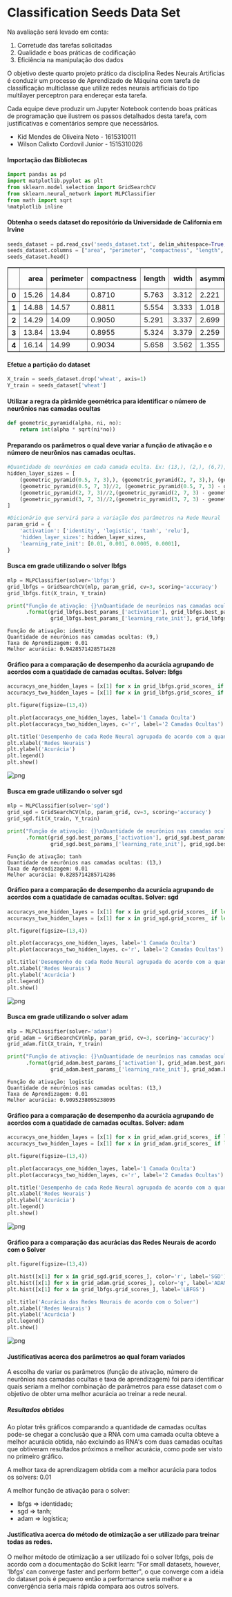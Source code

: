 
# Classification Seeds Data Set

Na avaliação será levado em conta:
1. Corretude das tarefas solicitadas
2. Qualidade e boas práticas de codificação
3. Eficiência na manipulação dos dados

O objetivo deste quarto projeto prático da disciplina Redes Neurais Artificias é conduzir um processo de Aprendizado de Máquina com tarefa de classificação multiclasse que utilize redes neurais artificiais do tipo multilayer perceptron para endereçar esta tarefa.

Cada equipe deve produzir um Jupyter Notebook contendo boas práticas de programação que ilustrem os passos detalhados desta tarefa, com justificativas e comentários sempre que necessários.

- Kid Mendes de Oliveira Neto - 1615310011
- Wilson Calixto Cordovil Junior - 1515310026

#### Importação das Bibliotecas


```python
import pandas as pd
import matplotlib.pyplot as plt
from sklearn.model_selection import GridSearchCV
from sklearn.neural_network import MLPClassifier
from math import sqrt
%matplotlib inline
```

#### Obtenha o seeds dataset do repositório da Universidade de California em Irvine


```python
seeds_dataset = pd.read_csv('seeds_dataset.txt', delim_whitespace=True, header=None)
seeds_dataset.columns = ["area", "perimeter", "compactness", "length", "width", "asymmetry", "length groove", "wheat"]
seeds_dataset.head()
```




<div>
<table border="1" class="dataframe">
  <thead>
    <tr style="text-align: right;">
      <th></th>
      <th>area</th>
      <th>perimeter</th>
      <th>compactness</th>
      <th>length</th>
      <th>width</th>
      <th>asymmetry</th>
      <th>length groove</th>
      <th>wheat</th>
    </tr>
  </thead>
  <tbody>
    <tr>
      <th>0</th>
      <td>15.26</td>
      <td>14.84</td>
      <td>0.8710</td>
      <td>5.763</td>
      <td>3.312</td>
      <td>2.221</td>
      <td>5.220</td>
      <td>1</td>
    </tr>
    <tr>
      <th>1</th>
      <td>14.88</td>
      <td>14.57</td>
      <td>0.8811</td>
      <td>5.554</td>
      <td>3.333</td>
      <td>1.018</td>
      <td>4.956</td>
      <td>1</td>
    </tr>
    <tr>
      <th>2</th>
      <td>14.29</td>
      <td>14.09</td>
      <td>0.9050</td>
      <td>5.291</td>
      <td>3.337</td>
      <td>2.699</td>
      <td>4.825</td>
      <td>1</td>
    </tr>
    <tr>
      <th>3</th>
      <td>13.84</td>
      <td>13.94</td>
      <td>0.8955</td>
      <td>5.324</td>
      <td>3.379</td>
      <td>2.259</td>
      <td>4.805</td>
      <td>1</td>
    </tr>
    <tr>
      <th>4</th>
      <td>16.14</td>
      <td>14.99</td>
      <td>0.9034</td>
      <td>5.658</td>
      <td>3.562</td>
      <td>1.355</td>
      <td>5.175</td>
      <td>1</td>
    </tr>
  </tbody>
</table>
</div>



#### Efetue a partição do dataset 


```python
X_train = seeds_dataset.drop('wheat', axis=1) 
Y_train = seeds_dataset['wheat']
```

#### Utilizar a regra da pirâmide geométrica para identificar o número de neurônios nas camadas ocultas


```python
def geometric_pyramid(alpha, ni, no):
    return int(alpha * sqrt(ni*no))
```

#### Preparando os parâmetros o qual deve variar a função de ativação e o número de neurônios nas camadas ocultas.


```python
#Quantidade de neurônios em cada camada oculta. Ex: (13,), (2,), (6,7), (9,)
hidden_layer_sizes = [
    (geometric_pyramid(0.5, 7, 3),), (geometric_pyramid(2, 7, 3),), (geometric_pyramid(3, 7, 3),),
    (geometric_pyramid(0.5, 7, 3)//2, (geometric_pyramid(0.5, 7, 3) - geometric_pyramid(0.5, 7, 3)//2)), 
    (geometric_pyramid(2, 7, 3)//2,(geometric_pyramid(2, 7, 3) - geometric_pyramid(2, 7, 3)//2)), 
    (geometric_pyramid(3, 7, 3)//2,(geometric_pyramid(3, 7, 3) - geometric_pyramid(3, 7, 3)//2))
]

#Dicionário que servirá para a variação dos parâmetros na Rede Neural
param_grid = {
    'activation': ['identity', 'logistic', 'tanh', 'relu'],
    'hidden_layer_sizes': hidden_layer_sizes,
    'learning_rate_init': [0.01, 0.001, 0.0005, 0.0001],
}
```

#### Busca em grade utilizando o solver lbfgs


```python
mlp = MLPClassifier(solver='lbfgs')
grid_lbfgs = GridSearchCV(mlp, param_grid, cv=3, scoring='accuracy')
grid_lbfgs.fit(X_train, Y_train)

print("Função de ativação: {}\nQuantidade de neurônios nas camadas ocultas: {}\nTaxa de Aprendizagem: {}\nMelhor acurácia: {}"
      .format(grid_lbfgs.best_params_['activation'], grid_lbfgs.best_params_['hidden_layer_sizes'],
              grid_lbfgs.best_params_['learning_rate_init'], grid_lbfgs.best_score_))
```

    Função de ativação: identity
    Quantidade de neurônios nas camadas ocultas: (9,)
    Taxa de Aprendizagem: 0.01
    Melhor acurácia: 0.9428571428571428
    

#### Gráfico para a comparação de desempenho da acurácia agrupando de acordos com a quatidade de camadas ocultas. Solver: lbfgs


```python
accuracys_one_hidden_layes = [x[1] for x in grid_lbfgs.grid_scores_ if len(x[0]['hidden_layer_sizes']) == 1]
accuracys_two_hidden_layes = [x[1] for x in grid_lbfgs.grid_scores_ if len(x[0]['hidden_layer_sizes']) == 2]

plt.figure(figsize=(13,4))

plt.plot(accuracys_one_hidden_layes, label='1 Camada Oculta')
plt.plot(accuracys_two_hidden_layes, c='r', label='2 Camadas Ocultas')

plt.title('Desempenho de cada Rede Neural agrupada de acordo com a quantidade de camadas ocultas. Solver: lbfgs')
plt.xlabel('Redes Neurais')
plt.ylabel('Acurácia')
plt.legend()
plt.show()
```


![png](README_files/README_14_0.png)


#### Busca em grade utilizando o solver sgd


```python
mlp = MLPClassifier(solver='sgd')
grid_sgd = GridSearchCV(mlp, param_grid, cv=3, scoring='accuracy')
grid_sgd.fit(X_train, Y_train)

print("Função de ativação: {}\nQuantidade de neurônios nas camadas ocultas: {}\nTaxa de Aprendizagem: {}\nMelhor acurácia: {}"
      .format(grid_sgd.best_params_['activation'], grid_sgd.best_params_['hidden_layer_sizes'],
              grid_sgd.best_params_['learning_rate_init'], grid_sgd.best_score_))
```

    Função de ativação: tanh
    Quantidade de neurônios nas camadas ocultas: (13,)
    Taxa de Aprendizagem: 0.01
    Melhor acurácia: 0.8285714285714286
    

#### Gráfico para a comparação de desempenho da acurácia agrupando de acordos com a quatidade de camadas ocultas. Solver: sgd


```python
accuracys_one_hidden_layes = [x[1] for x in grid_sgd.grid_scores_ if len(x[0]['hidden_layer_sizes']) == 1]
accuracys_two_hidden_layes = [x[1] for x in grid_sgd.grid_scores_ if len(x[0]['hidden_layer_sizes']) == 2]

plt.figure(figsize=(13,4))

plt.plot(accuracys_one_hidden_layes, label='1 Camada Oculta')
plt.plot(accuracys_two_hidden_layes, c='r', label='2 Camadas Ocultas')

plt.title('Desempenho de cada Rede Neural agrupada de acordo com a quantidade de camadas ocultas. Solver: sgd')
plt.xlabel('Redes Neurais')
plt.ylabel('Acurácia')
plt.legend()
plt.show()
```


![png](README_files/README_18_0.png)


#### Busca em grade utilizando o solver adam


```python
mlp = MLPClassifier(solver='adam')
grid_adam = GridSearchCV(mlp, param_grid, cv=3, scoring='accuracy')
grid_adam.fit(X_train, Y_train)

print("Função de ativação: {}\nQuantidade de neurônios nas camadas ocultas: {}\nTaxa de Aprendizagem: {}\nMelhor acurácia: {}"
      .format(grid_adam.best_params_['activation'], grid_adam.best_params_['hidden_layer_sizes'],
              grid_adam.best_params_['learning_rate_init'], grid_adam.best_score_))
```

    Função de ativação: logistic
    Quantidade de neurônios nas camadas ocultas: (13,)
    Taxa de Aprendizagem: 0.01
    Melhor acurácia: 0.9095238095238095
    

#### Gráfico para a comparação de desempenho da acurácia agrupando de acordos com a quatidade de camadas ocultas. Solver: adam


```python
accuracys_one_hidden_layes = [x[1] for x in grid_adam.grid_scores_ if len(x[0]['hidden_layer_sizes']) == 1]
accuracys_two_hidden_layes = [x[1] for x in grid_adam.grid_scores_ if len(x[0]['hidden_layer_sizes']) == 2]

plt.figure(figsize=(13,4))

plt.plot(accuracys_one_hidden_layes, label='1 Camada Oculta')
plt.plot(accuracys_two_hidden_layes, c='r', label='2 Camadas Ocultas')

plt.title('Desempenho de cada Rede Neural agrupada de acordo com a quantidade de camadas ocultas. Solver: adam')
plt.xlabel('Redes Neurais')
plt.ylabel('Acurácia')
plt.legend()
plt.show()
```


![png](README_files/README_22_0.png)


#### Gráfico para a comparação das acurácias das Redes Neurais de acordo com o Solver


```python
plt.figure(figsize=(13,4))

plt.hist([x[1] for x in grid_sgd.grid_scores_], color='r', label='SGD')
plt.hist([x[1] for x in grid_adam.grid_scores_], color='g', label='ADAM')
plt.hist([x[1] for x in grid_lbfgs.grid_scores_], label='LBFGS')

plt.title('Acurácia das Redes Neurais de acordo com o Solver')
plt.xlabel('Redes Neurais')
plt.ylabel('Acurácia')
plt.legend()
plt.show()
```


![png](README_files/README_24_0.png)


#### Justificativas acerca dos parâmetros ao qual foram variados

A escolha de variar os parâmetros (função de ativação, número de neurônios nas camadas ocultas e taxa de aprendizagem) foi para identificar quais seriam a melhor combinação de parâmetros para esse dataset com o objetivo de obter uma melhor acurácia ao treinar a rede neural.

##### Resultados obtidos

Ao plotar três gráficos comparando a quantidade de camadas ocultas pode-se chegar a conclusão que a RNA com uma camada oculta obteve a melhor acurácia obtida, não excluindo as RNA's com duas camadas ocultas que obtiveram resultados próximos a melhor acurácia, como pode ser visto no primeiro gráfico.

A melhor taxa de aprendizagem obtida com a melhor acurácia para todos os solvers: 0.01

A melhor função de ativação para o solver:
- lbfgs => identidade;
- sgd => tanh; 
- adam => logística;

#### Justificativa acerca do método de otimização a ser utilizado para treinar todas as redes.

O melhor método de otimização a ser utilizado foi o solver lbfgs, pois de acordo com a documentação do Scikit learn: "For small datasets, however, ‘lbfgs’ can converge faster and perform better", o que converge com a idéia do dataset pois é pequeno então a performance seria melhor e a convergência seria mais rápida compara aos outros solvers.
